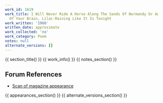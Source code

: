 ```yaml
---
work_id: 1619
work_title: I Will Never Ride A Horse Along The Sands Of Normandy Or Against The Sides
  Of Your Brain, Lilac-Raining Like It Is Tonight
work_written: '1966'
written_date: approximate
work_collected: 'no'
work_category: Poem
notes: null
alternate_versions: []
---
```


{{ section_title() }}
{{ work_info() }}
{{ notes_section() }}
## Forum References
- [Scan of magazine appearance](https://bukowskiforum.com/threads/vagabond-vol-1-no-2-1966-i-will-never-ride-a-horse-along-the-sands-of-normandy-or-against-the-sides-of-your-brain-lilac-raining.12187/)

{{ appearances_section() }}
{{ alternate_versions_section() }}